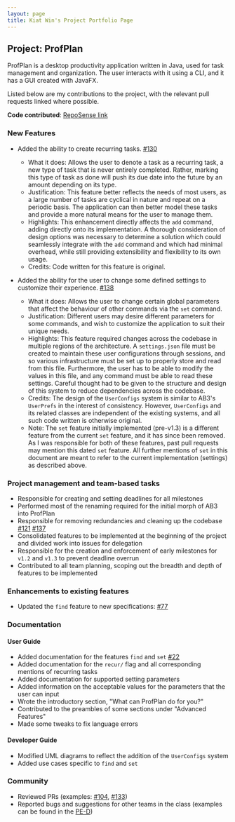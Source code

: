 ```yaml
---
layout: page
title: Kiat Win's Project Portfolio Page
---
```


## Project: ProfPlan

ProfPlan is a desktop productivity application written in Java, used for task management and organization. The user
interacts with it using a CLI, and it has a GUI created with JavaFX.

Listed below are my contributions to the project, with the relevant pull requests linked where possible.

**Code contributed**: [RepoSense link](https://nus-cs2103-ay2324s1.github.io/tp-dashboard/?search=kiatkat&breakdown=true)

### New Features
* Added the ability to create recurring tasks. [#130](https://github.com/AY2324S1-CS2103T-W15-1/tp/pull/130)
  * What it does: Allows the user to denote a task as a recurring task, a new type of task that is never entirely 
    completed. Rather, marking this type of task as done will push its due date into the future by an amount 
    depending on its type.
  * Justification: This feature better reflects the needs of most users, as a large number of tasks are cyclical in 
    nature and repeat on a periodic basis. The application can then better model these tasks and provide a more 
    natural means for the user to manage them.
  * Highlights: This enhancement directly affects the `add` command, adding directly onto its implementation. A 
    thorough consideration of design options was necessary to determine a solution which could seamlessly integrate 
    with the `add` command and which had minimal overhead, while still providing extensibility and flexibility to 
    its own usage.
  * Credits: Code written for this feature is original.

* Added the ability for the user to change some defined settings to customize their experience. [#138](https://github.com/AY2324S1-CS2103T-W15-1/tp/pull/138)
  * What it does: Allows the user to change certain global parameters that affect the behaviour of other commands 
    via the `set` command.
  * Justification: Different users may desire different parameters for some commands, and wish to customize the 
    application to suit their unique needs.
  * Highlights: This feature required changes across the codebase in multiple regions of the architecture. A 
    `settings.json` file must be created to maintain these user configurations through sessions, and so various 
    infrastructure must be set up to properly store and read from this file. Furthermore, the user has to be able to 
    modify the values in this file, and any command must be able to read these settings. Careful thought had to be 
    given to the structure and design of this system to reduce dependencies across the codebase.
  * Credits: The design of the `UserConfigs` system is similar to AB3's `UserPrefs` in the interest of consistency. 
    However, `UserConfigs` and its related classes are independent of the existing systems, and all such code 
    written is otherwise original.
  * Note: The `set` feature initially implemented (pre-v1.3) is a different feature from the current `set` feature, 
    and it has since been removed. As I was responsible for both of these features, past pull requests may mention 
    this dated `set` feature. All further mentions of `set` in this document are meant to refer to the current 
    implementation (settings) as described above.

### Project management and team-based tasks
* Responsible for creating and setting deadlines for all milestones
* Performed most of the renaming required for the initial morph of AB3 into ProfPlan
* Responsible for removing redundancies and cleaning up the codebase [#121](https://github.com/AY2324S1-CS2103T-W15-1/tp/pull/121)
  [#137](https://github.com/AY2324S1-CS2103T-W15-1/tp/pull/137)
* Consolidated features to be implemented at the beginning of the project and divided work into issues for delegation
* Responsible for the creation and enforcement of early milestones for `v1.2` and `v1.3` to prevent deadline overrun
* Contributed to all team planning, scoping out the breadth and depth of features to be implemented

### Enhancements to existing features
* Updated the `find` feature to new specifications: [#77](https://github.com/AY2324S1-CS2103T-W15-1/tp/pull/77)

### Documentation

#### User Guide

* Added documentation for the features `find` and `set` [#22](https://github.com/AY2324S1-CS2103T-W15-1/tp/issues/22)
* Added documentation for the `recur/` flag and all corresponding mentions of recurring tasks
* Added documentation for supported setting parameters
* Added information on the acceptable values for the parameters that the user can input
* Wrote the introductory section, "What can ProfPlan do for you?"
* Contributed to the preambles of some sections under "Advanced Features"
* Made some tweaks to fix language errors

#### Developer Guide

* Modified UML diagrams to reflect the addition of the `UserConfigs` system
* Added use cases specific to `find` and `set`

### Community

* Reviewed PRs (examples: [#104](https://github.com/AY2324S1-CS2103T-W15-1/tp/pull/104), [#133](https://github.com/AY2324S1-CS2103T-W15-1/tp/pull/133))
* Reported bugs and suggestions for other teams in the class (examples can be found in the [PE-D](https://github.com/kiatkat/ped/issues))
